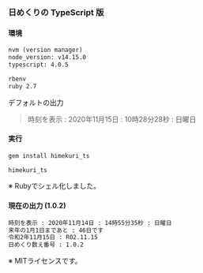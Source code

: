 ### 日めくりの TypeScript 版

#### 環境

```markdown
nvm (version manager)
node_version: v14.15.0
typescript: 4.0.5

rbenv
ruby 2.7
```

デフォルトの出力

> 時刻を表示 : 2020年11月15日 : 10時28分28秒 : 日曜日

#### 実行

```markdown
gem install himekuri_ts

himekuri_ts
```

※ Rubyでシェル化しました。

#### 現在の出力 (1.0.2)

```markdown
時刻を表示 : 2020年11月14日 : 14時55分35秒 : 日曜日
来年の1月1日まであと : 46日です
令和2年11月15日 : R02.11.15
日めくり数え番号 : 1.0.2
```

※ MITライセンスです。
